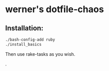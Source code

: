 # werner's dotfile-chaos

## Installation:

```sh
./bash-config-add ruby
./install_basics

```

Then use rake-tasks as you wish.

.
